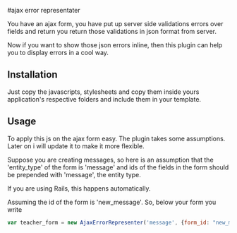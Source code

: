 #ajax error representater

You have an ajax form, you have put up server side validations errors over fields and return you return those 
validations in json format from server.

Now if you want to show those json errors inline, then this plugin can help you to display errors in a cool way.


## Installation

Just copy the javascripts, stylesheets and copy them inside yours application's respective folders and include them in your template.


## Usage
To apply this js on the ajax form easy. The plugin takes some assumptions. Later on i will update it to make it more flexible.

Suppose you are creating messages, so here is an assumption that the 'entity_type' of the form is 'message' and ids of the fields 
in the form should be prepended with 'message', the entity type. 

If you are using Rails, this happens automatically.

Assuming the id of the form is 'new_message'. So, below your form you write

```javascript
var teacher_form = new AjaxErrorRepresenter('message', {form_id: "new_meesage"});
```
